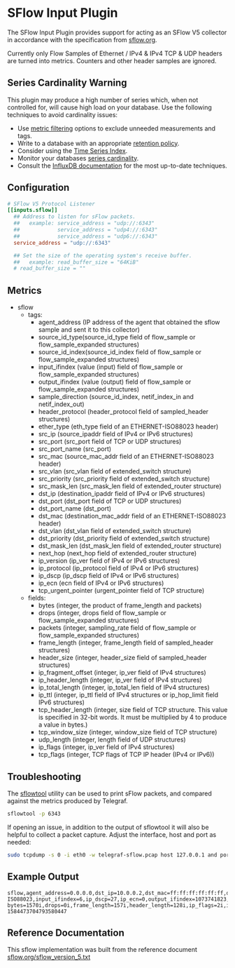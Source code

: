 # SFlow Input Plugin

The SFlow Input Plugin provides support for acting as an SFlow V5 collector in
accordance with the specification from [sflow.org](https://sflow.org/).

Currently only Flow Samples of Ethernet / IPv4 & IPv4 TCP & UDP headers are
turned into metrics.  Counters and other header samples are ignored.

## Series Cardinality Warning

This plugin may produce a high number of series which, when not controlled
for, will cause high load on your database. Use the following techniques to
avoid cardinality issues:

- Use [metric filtering][] options to exclude unneeded measurements and tags.
- Write to a database with an appropriate [retention policy][].
- Consider using the [Time Series Index][tsi].
- Monitor your databases [series cardinality][].
- Consult the [InfluxDB documentation][influx-docs] for the most up-to-date techniques.

## Configuration

```toml @sample.conf
# SFlow V5 Protocol Listener
[[inputs.sflow]]
  ## Address to listen for sFlow packets.
  ##   example: service_address = "udp://:6343"
  ##            service_address = "udp4://:6343"
  ##            service_address = "udp6://:6343"
  service_address = "udp://:6343"

  ## Set the size of the operating system's receive buffer.
  ##   example: read_buffer_size = "64KiB"
  # read_buffer_size = ""
```

## Metrics

- sflow
  - tags:
    - agent_address (IP address of the agent that obtained the sflow sample and sent it to this collector)
    - source_id_type(source_id_type field of flow_sample or flow_sample_expanded structures)
    - source_id_index(source_id_index field of flow_sample or flow_sample_expanded structures)
    - input_ifindex (value (input) field of flow_sample or flow_sample_expanded structures)
    - output_ifindex (value (output) field of flow_sample or flow_sample_expanded structures)
    - sample_direction (source_id_index, netif_index_in and netif_index_out)
    - header_protocol (header_protocol field of sampled_header structures)
    - ether_type (eth_type field of an ETHERNET-ISO88023 header)
    - src_ip (source_ipaddr field of IPv4 or IPv6 structures)
    - src_port (src_port field of TCP or UDP structures)
    - src_port_name (src_port)
    - src_mac (source_mac_addr field of an ETHERNET-ISO88023 header)
    - src_vlan (src_vlan field of extended_switch structure)
    - src_priority (src_priority field of extended_switch structure)
    - src_mask_len (src_mask_len field of extended_router structure)
    - dst_ip (destination_ipaddr field of IPv4 or IPv6 structures)
    - dst_port (dst_port field of TCP or UDP structures)
    - dst_port_name (dst_port)
    - dst_mac (destination_mac_addr field of an ETHERNET-ISO88023 header)
    - dst_vlan (dst_vlan field of extended_switch structure)
    - dst_priority (dst_priority field of extended_switch structure)
    - dst_mask_len (dst_mask_len field of extended_router structure)
    - next_hop (next_hop field of extended_router structure)
    - ip_version (ip_ver field of IPv4 or IPv6 structures)
    - ip_protocol (ip_protocol field of IPv4 or IPv6 structures)
    - ip_dscp (ip_dscp field of IPv4 or IPv6 structures)
    - ip_ecn (ecn field of IPv4 or IPv6 structures)
    - tcp_urgent_pointer (urgent_pointer field of TCP structure)
  - fields:
    - bytes (integer, the product of frame_length and packets)
    - drops (integer, drops field of flow_sample or flow_sample_expanded structures)
    - packets (integer, sampling_rate field of flow_sample or flow_sample_expanded structures)
    - frame_length (integer, frame_length field of sampled_header structures)
    - header_size (integer, header_size field of sampled_header structures)
    - ip_fragment_offset (integer, ip_ver field of IPv4 structures)
    - ip_header_length (integer, ip_ver field of IPv4 structures)
    - ip_total_length (integer, ip_total_len field of IPv4 structures)
    - ip_ttl (integer, ip_ttl field of IPv4 structures or ip_hop_limit field IPv6 structures)
    - tcp_header_length (integer, size field of TCP structure. This value is specified in 32-bit words. It must be multiplied by 4 to produce a value in bytes.)
    - tcp_window_size (integer, window_size field of TCP structure)
    - udp_length (integer, length field of UDP structures)
    - ip_flags (integer, ip_ver field of IPv4 structures)
    - tcp_flags (integer, TCP flags of TCP IP header (IPv4 or IPv6))

## Troubleshooting

The [sflowtool][] utility can be used to print sFlow packets, and compared
against the metrics produced by Telegraf.

```sh
sflowtool -p 6343
```

If opening an issue, in addition to the output of sflowtool it will also be
helpful to collect a packet capture.  Adjust the interface, host and port as
needed:

```sh
sudo tcpdump -s 0 -i eth0 -w telegraf-sflow.pcap host 127.0.0.1 and port 6343
```

[sflowtool]: https://github.com/sflow/sflowtool

## Example Output

```shell
sflow,agent_address=0.0.0.0,dst_ip=10.0.0.2,dst_mac=ff:ff:ff:ff:ff:ff,dst_port=40042,ether_type=IPv4,header_protocol=ETHERNET-ISO88023,input_ifindex=6,ip_dscp=27,ip_ecn=0,output_ifindex=1073741823,source_id_index=3,source_id_type=0,src_ip=10.0.0.1,src_mac=ff:ff:ff:ff:ff:ff,src_port=443 bytes=1570i,drops=0i,frame_length=157i,header_length=128i,ip_flags=2i,ip_fragment_offset=0i,ip_total_length=139i,ip_ttl=42i,sampling_rate=10i,tcp_header_length=0i,tcp_urgent_pointer=0i,tcp_window_size=14i 1584473704793580447
```

## Reference Documentation

This sflow implementation was built from the reference document
[sflow.org/sflow_version_5.txt](sflow_version_5)

[metric filtering]: https://github.com/DeadlyCrush/telegraf/blob/master/docs/CONFIGURATION.md#metric-filtering
[retention policy]: https://docs.influxdata.com/influxdb/latest/guides/downsampling_and_retention/
[tsi]: https://docs.influxdata.com/influxdb/latest/concepts/time-series-index/
[series cardinality]: https://docs.influxdata.com/influxdb/latest/query_language/spec/#show-cardinality
[influx-docs]: https://docs.influxdata.com/influxdb/latest/
[sflow_version_5]: https://sflow.org/sflow_version_5.txt
